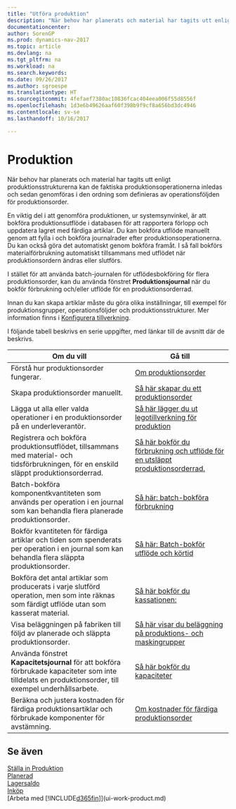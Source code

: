 ```yaml
---
title: "Utföra produktion"
description: "När behov har planerats och material har tagits utt enligt produktionsstrukturerna kan de faktiska produktionsoperationerna inledas och sedan genomföras i den ordning som definieras av operationsföljden för produktionsorder."
documentationcenter: 
author: SorenGP
ms.prod: dynamics-nav-2017
ms.topic: article
ms.devlang: na
ms.tgt_pltfrm: na
ms.workload: na
ms.search.keywords: 
ms.date: 09/26/2017
ms.author: sgroespe
ms.translationtype: HT
ms.sourcegitcommit: 4fefaef7380ac10836fcac404eea006f55d8556f
ms.openlocfilehash: 1d3e6b49626aaf60f398b9f9cf8a656bd3dc4946
ms.contentlocale: sv-se
ms.lasthandoff: 10/16/2017

---
```

# <a name="manufacturing"></a>Produktion
När behov har planerats och material har tagits utt enligt produktionsstrukturerna kan de faktiska produktionsoperationerna inledas och sedan genomföras i den ordning som definieras av operationsföljden för produktionsorder.  

En viktig del i att genomföra produktionen, ur systemsynvinkel, är att bokföra produktionsutflöde i databasen för att rapportera förlopp och uppdatera lagret med färdiga artiklar. Du kan bokföra utflöde manuellt genom att fylla i och bokföra journalrader efter produktionsoperationerna. Du kan också göra det automatiskt genom bokföra framåt. I så fall bokförs materialförbrukning automatiskt tillsammans med utflödet när produktionsordern ändras eller slutförs.  

I stället för att använda batch-journalen för utflödesbokföring för flera produktionsorder, kan du använda fönstret **Produktionsjournal** när du bokför förbrukning och/eller utflöde för en produktionsorderrad.

Innan du kan skapa artiklar måste du göra olika inställningar, till exempel för produktionsgrupper, operationsföljder och produktionsstrukturer. Mer information finns i [Konfigurera tillverkning](production-configure-production-processes.md).

I följande tabell beskrivs en serie uppgifter, med länkar till de avsnitt där de beskrivs.   

|**Om du vill**|**Gå till**|  
|------------|-------------|  
|Förstå hur produktionsorder fungerar.|[Om produktionsorder](production-about-production-orders.md)|
|Skapa produktionsorder manuellt.|[Så här skapar du ett produktionsorder](production-how-to-create-production-orders.md)|
|Lägga ut alla eller valda operationer i en produktionsorder på en underleverantör.|[Så här lägger du ut legotillverkning för produktion](production-how-to-subcontract-manufacturing.md)|
|Registrera och bokföra produktionsutflödet, tillsammans med material- och tidsförbrukningen, för en enskild släppt produktionsorderrad.|[Så här bokför du förbrukning och utflöde för en utsläppt produktionsorderrad.](production-how-to-register-consumption-and-output.md)|  
|Batch-bokföra komponentkvantiteten som används per operation i en journal som kan behandla flera planerade produktionsorder.|[Så här: batch-bokföra förbrukning](production-how-to-post-consumption.md)|
|Bokför kvantiteten för färdiga artiklar och tiden som spenderats per operation i en journal som kan behandla flera släppta produktionsorder.|[Så här: Batch-bokför utflöde och körtid](production-how-to-post-output-quantity.md)|  
|Bokföra det antal artiklar som producerats i varje slutförd operation, men som inte räknas som färdigt utflöde utan som kasserat material.|[Så här bokför du kassationen:](production-how-to-post-scrap.md)|
|Visa beläggningen på fabriken till följd av planerade och släppta produktionsorder.|[Så här visar du beläggning på produktions- och maskingrupper](production-how-to-view-the-load-on-work-centers.md)|      
|Använda fönstret **Kapacitetsjournal** för att bokföra förbrukade kapaciteter som inte tilldelats en produktionsorder, till exempel underhållsarbete.|[Så här bokför du kapaciteter](production-how-to-post-capacities.md)|  
|Beräkna och justera kostnaden för färdiga produktionsartiklar och förbrukade komponenter för avstämning.|[Om kostnader för färdiga produktionsorder](finance-about-finished-production-order-costs.md)|  

## <a name="see-also"></a>Se även  
[Ställa in Produktion](production-configure-production-processes.md)  
[Planerad](production-planning.md)      
[Lagersaldo](inventory-manage-inventory.md)  
[Inköp](purchasing-manage-purchasing.md)  
[Arbeta med [!INCLUDE[d365fin](includes/d365fin_md.md)]](ui-work-product.md)


